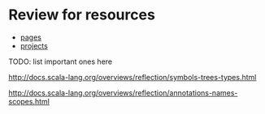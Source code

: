 # Review for resources

- [pages](pages)
- [projects](projects)

TODO: list important ones here

http://docs.scala-lang.org/overviews/reflection/symbols-trees-types.html

http://docs.scala-lang.org/overviews/reflection/annotations-names-scopes.html